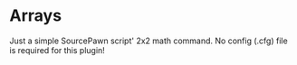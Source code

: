 # Arrays
Just a simple SourcePawn script' 2x2 math command.
No config (.cfg) file is required for this plugin!
